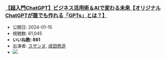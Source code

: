 ### [【超入門ChatGPT】ビジネス活用術＆AIで変わる未来【オリジナルChatGPTが誰でも作れる「GPTs」とは？】](https://www.youtube.com/watch?v=Yz_ONELr2Ps)
-   公開日: 2024-01-15
-   視聴数: 61,045
-   **いいね数: 861**
-   出演者: [スザンヌ](/rehacq_fan/people/スザンヌ "wikilink"), [成田修造](/rehacq_fan/people/成田修造 "wikilink")
- [![](https://img.youtube.com/vi/Yz_ONELr2Ps/hqdefault.jpg)](https://www.youtube.com/watch?v=Yz_ONELr2Ps)
